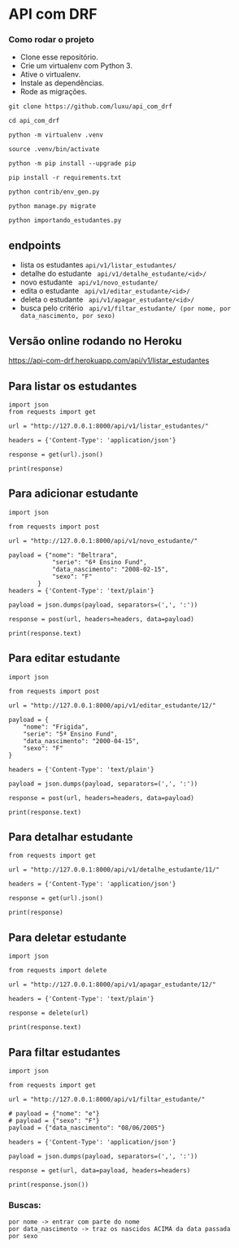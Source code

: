 # API com DRF

### Como rodar o projeto
* Clone esse repositório.
* Crie um virtualenv com Python 3.
* Ative o virtualenv.
* Instale as dependências.
* Rode as migrações.
````
git clone https://github.com/luxu/api_com_drf
````
````
cd api_com_drf
````
````
python -m virtualenv .venv
````
````
source .venv/bin/activate
````
````
python -m pip install --upgrade pip
````
````
pip install -r requirements.txt
````
````
python contrib/env_gen.py
````
````
python manage.py migrate
````
````
python importando_estudantes.py
````

## endpoints

* lista os estudantes ```` api/v1/listar_estudantes/ ````
* detalhe do estudante ```` api/v1/detalhe_estudante/<id>/````
* novo estudante ```` api/v1/novo_estudante/````
* edita o estudante ```` api/v1/editar_estudante/<id>/````
* deleta o estudante ```` api/v1/apagar_estudante/<id>/````
* busca pelo critério ```` api/v1/filtar_estudante/ (por nome, por data_nascimento, por sexo)````


## Versão online rodando no Heroku
https://api-com-drf.herokuapp.com/api/v1/listar_estudantes

## Para listar os estudantes
````
import json
from requests import get

url = "http://127.0.0.1:8000/api/v1/listar_estudantes/"

headers = {'Content-Type': 'application/json'}

response = get(url).json()

print(response)

````

## Para adicionar estudante
````
import json

from requests import post

url = "http://127.0.0.1:8000/api/v1/novo_estudante/"

payload = {"nome": "Beltrara",
            "serie": "6ª Ensino Fund",
            "data_nascimento": "2008-02-15",
            "sexo": "F"
        }
headers = {'Content-Type': 'text/plain'}

payload = json.dumps(payload, separators=(',', ':'))

response = post(url, headers=headers, data=payload)

print(response.text)
````

## Para editar estudante
````
import json

from requests import post

url = "http://127.0.0.1:8000/api/v1/editar_estudante/12/"

payload = {
    "nome": "Frigida",
    "serie": "5ª Ensino Fund",
    "data_nascimento": "2000-04-15",
    "sexo": "F"
}

headers = {'Content-Type': 'text/plain'}

payload = json.dumps(payload, separators=(',', ':'))

response = post(url, headers=headers, data=payload)

print(response.text)

````

## Para detalhar estudante
````
from requests import get

url = "http://127.0.0.1:8000/api/v1/detalhe_estudante/11/"

headers = {'Content-Type': 'application/json'}

response = get(url).json()

print(response)
````

## Para deletar estudante
````
import json

from requests import delete

url = "http://127.0.0.1:8000/api/v1/apagar_estudante/12/"

headers = {'Content-Type': 'text/plain'}

response = delete(url)

print(response.text)

````

## Para filtar estudantes
````
import json

from requests import get

url = "http://127.0.0.1:8000/api/v1/filtar_estudante/"

# payload = {"nome": "e"}
# payload = {"sexo": "F"}
payload = {"data_nascimento": "08/06/2005"}

headers = {'Content-Type': 'application/json'}

payload = json.dumps(payload, separators=(',', ':'))

response = get(url, data=payload, headers=headers)

print(response.json())

````

### Buscas:
````
por nome -> entrar com parte do nome
por data_nascimento -> traz os nascidos ACIMA da data passada
por sexo
````